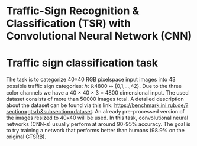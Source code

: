 # Traffic-Sign Recognition & Classification (TSR) with Convolutional Neural Network (CNN)
# Traffic sign classification task

The task is to categorize  40×40  RGB pixelspace input images into 43 possible traffic sign categories: ℎ: ℝ4800 ↦ {0,1,…,42}. Due to the three color channels we have a 40 × 40 × 3 = 4800 dimensional input.
The used dataset consists of more than 50000 images total. A detailed description about the dataset can be found via this link: https://benchmark.ini.rub.de/?section=gtsrb&subsection=dataset. An already pre-processed version of the images resized to 40x40 will be used.
In this task, convolutional neural networks (CNN-s) usually perform at around 90-95% accuracy. The goal is to try training a network that performs better than humans (98.9% on the original GTSRB).
